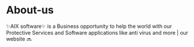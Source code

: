 # About-us
✨AIX software✨ is a Business opportunity to help the world with our Protective Services and Software applications like anti virus and more | our website 🔜
